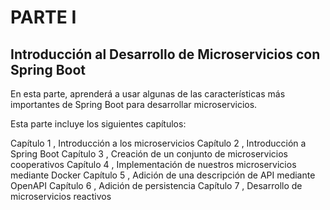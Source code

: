 # PARTE I

## Introducción al Desarrollo de Microservicios con Spring Boot

En esta parte, aprenderá a usar algunas de las características más importantes de Spring Boot para desarrollar microservicios.

Esta parte incluye los siguientes capítulos:

Capítulo 1 , Introducción a los microservicios
Capítulo 2 , Introducción a Spring Boot
Capítulo 3 , Creación de un conjunto de microservicios cooperativos
Capítulo 4 , Implementación de nuestros microservicios mediante Docker
Capítulo 5 , Adición de una descripción de API mediante OpenAPI
Capítulo 6 , Adición de persistencia
Capítulo 7 , Desarrollo de microservicios reactivos
